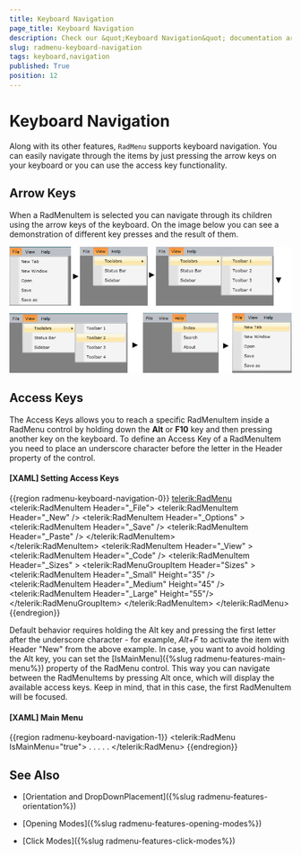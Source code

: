 ```yaml
---
title: Keyboard Navigation
page_title: Keyboard Navigation
description: Check our &quot;Keyboard Navigation&quot; documentation article for the RadMenu {{ site.framework_name }} control.
slug: radmenu-keyboard-navigation
tags: keyboard,navigation
published: True
position: 12
---
```


# Keyboard Navigation

Along with its other features, `RadMenu` supports keyboard navigation. You can easily navigate through the items by just pressing the arrow keys on your keyboard or you can use the access key functionality.

## Arrow Keys

When a RadMenuItem is selected you can navigate through its children using the arrow keys of the keyboard. On the image below you can see a demonstration of different key presses and the result of them.

![WPF RadMenu Keyboard Navigation with Arrow Keys](images/RadMenu_Keyboard_Navigation_01.png)

## Access Keys

The Access Keys allows you to reach a specific RadMenuItem inside a RadMenu control by holding down the __Alt__ or __F10__ key and then pressing another key on the keyboard. To define an Access Key of a RadMenuItem you need to place an underscore character before the letter in the Header property of the control. 

#### __[XAML] Setting Access Keys__
{{region radmenu-keyboard-navigation-0}}
	<telerik:RadMenu>
		<telerik:RadMenuItem Header="\_File">
			<telerik:RadMenuItem Header="\_New" />
			<telerik:RadMenuItem Header="\_Options" >
				<telerik:RadMenuItem Header="\_Save" />
				<telerik:RadMenuItem Header="\_Paste" />
			</telerik:RadMenuItem>			
		</telerik:RadMenuItem>
		<telerik:RadMenuItem Header="\_View" >
			<telerik:RadMenuItem Header="\_Code" />
		<telerik:RadMenuItem Header="\_Sizes" >
			<telerik:RadMenuGroupItem Header="Sizes" >
				<telerik:RadMenuItem Header="\_Small" Height="35" />
				<telerik:RadMenuItem Header="\_Medium" Height="45" />
				<telerik:RadMenuItem Header="\_Large" Height="55"/>
			</telerik:RadMenuGroupItem>
		</telerik:RadMenuItem>
	</telerik:RadMenu>
{{endregion}}

Default behavior requires holding the Alt key and pressing the first letter after the underscore character - for example, *Alt+F* to activate the item with Header "New" from the above example. In case, you want to avoid holding the Alt key, you can set the [IsMainMenu]({%slug radmenu-features-main-menu%}) property of the RadMenu control. This way you can navigate between the RadMenuItems by pressing Alt once, which will display the available access keys. Keep in mind, that in this case, the first RadMenuItem will be focused.

#### __[XAML] Main Menu__
{{region radmenu-keyboard-navigation-1}}
	<telerik:RadMenu IsMainMenu="true">
	 . . . . .
	</telerik:RadMenu>
{{endregion}}

## See Also

 * [Orientation and DropDownPlacement]({%slug radmenu-features-orientation%})

 * [Opening Modes]({%slug radmenu-features-opening-modes%})

 * [Click Modes]({%slug radmenu-features-click-modes%})
